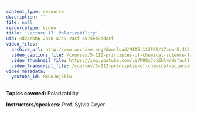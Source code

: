 ```yaml
---
content_type: resource
description: ''
file: null
resourcetype: Video
title: 'Lecture 17: Polarizability'
uid: 4d28ebb6-2a40-a7c9-2acf-6574eb9bd2cf
video_files:
  archive_url: http://www.archive.org/download/MIT5.112F05/17ocw-5.112-21oct2005-220k.mp4
  video_captions_file: /courses/5-112-principles-of-chemical-science-fall-2005/0139366748685743ba699b3e7c48e2dc_M8QoJojEklw.vtt
  video_thumbnail_file: https://img.youtube.com/vi/M8QoJojEklw/default.jpg
  video_transcript_file: /courses/5-112-principles-of-chemical-science-fall-2005/60676c828e312f6f4bc45119c16d73a4_M8QoJojEklw.pdf
video_metadata:
  youtube_id: M8QoJojEklw
---
```


**Topics covered:** Polarizability

**Instructors/speakers:** Prof. Sylvia Ceyer